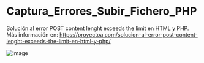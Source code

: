 # Captura_Errores_Subir_Fichero_PHP
 Solución al error POST content lenght exceeds the limit en HTML y PHP. Más información en: https://proyectoa.com/solucion-al-error-post-content-lenght-exceeds-the-limit-en-html-y-php/

![image](https://github.com/user-attachments/assets/19f132d9-a08e-4122-844b-bc6ecae61423)
